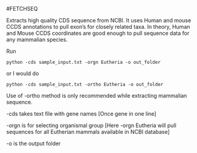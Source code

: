 #FETCHSEQ

Extracts high quality CDS sequence from NCBI. It uses Human and mouse CCDS annotations to pull exon’s for closely related taxa. In theory, Human and Mouse CCDS coordinates are good enough to pull sequence data for any mammalian species.

Run
```
python -cds sample_input.txt -orgn Eutheria -o out_folder
```
or I would do
```
python -cds sample_input.txt -ortho Eutheria -o out_folder
```
Use of -ortho method is only recommended while extracting mammalian sequence. 

-cds takes text file with gene names [Once gene in one line]

-orgn is for selecting organismal group [Here -orgn Eutheria will pull sequences for all Eutherian mammals available in NCBI database]

-o is the output folder
